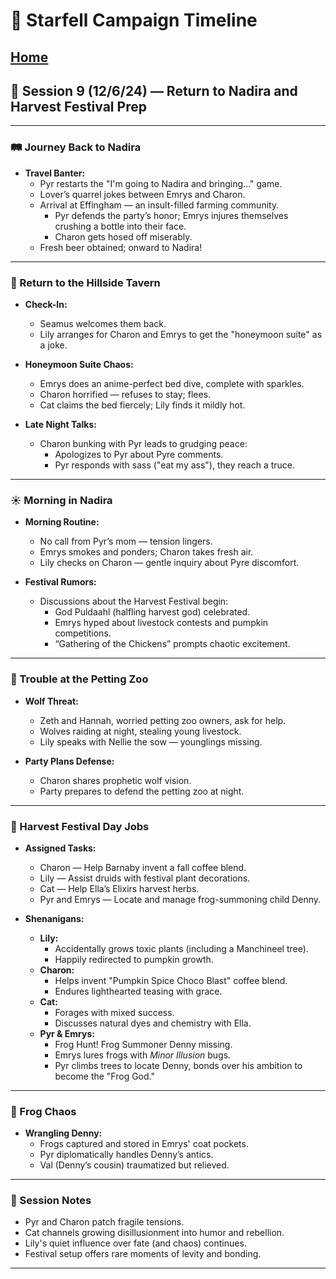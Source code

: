 # 📜 Starfell Campaign Timeline
[Home](/README.md)
---

## 📅 Session 9 (12/6/24) — Return to Nadira and Harvest Festival Prep

---

### 🛤️ Journey Back to Nadira
- **Travel Banter:**
  - Pyr restarts the "I'm going to Nadira and bringing..." game.
  - Lover’s quarrel jokes between Emrys and Charon.
  - Arrival at Effingham — an insult-filled farming community.
    - Pyr defends the party’s honor; Emrys injures themselves crushing a bottle into their face.
    - Charon gets hosed off miserably.  
  - Fresh beer obtained; onward to Nadira!

---

### 🍂 Return to the Hillside Tavern
- **Check-In:**
  - Seamus welcomes them back.
  - Lily arranges for Charon and Emrys to get the "honeymoon suite" as a joke.

- **Honeymoon Suite Chaos:**
  - Emrys does an anime-perfect bed dive, complete with sparkles.
  - Charon horrified — refuses to stay; flees.
  - Cat claims the bed fiercely; Lily finds it mildly hot.

- **Late Night Talks:**
  - Charon bunking with Pyr leads to grudging peace:
    - Apologizes to Pyr about Pyre comments.
    - Pyr responds with sass ("eat my ass"), they reach a truce.

---

### ☀️ Morning in Nadira
- **Morning Routine:**
  - No call from Pyr’s mom — tension lingers.
  - Emrys smokes and ponders; Charon takes fresh air.
  - Lily checks on Charon — gentle inquiry about Pyre discomfort.

- **Festival Rumors:**
  - Discussions about the Harvest Festival begin:
    - God Puldaahl (halfling harvest god) celebrated.
    - Emrys hyped about livestock contests and pumpkin competitions.
    - “Gathering of the Chickens” prompts chaotic excitement.

---

### 🐾 Trouble at the Petting Zoo
- **Wolf Threat:**
  - Zeth and Hannah, worried petting zoo owners, ask for help.
  - Wolves raiding at night, stealing young livestock.
  - Lily speaks with Nellie the sow — younglings missing.

- **Party Plans Defense:**
  - Charon shares prophetic wolf vision.
  - Party prepares to defend the petting zoo at night.

---

### 🎃 Harvest Festival Day Jobs
- **Assigned Tasks:**
  - Charon — Help Barnaby invent a fall coffee blend.
  - Lily — Assist druids with festival plant decorations.
  - Cat — Help Ella’s Elixirs harvest herbs.
  - Pyr and Emrys — Locate and manage frog-summoning child Denny.

- **Shenanigans:**
  - **Lily:** 
    - Accidentally grows toxic plants (including a Manchineel tree).
    - Happily redirected to pumpkin growth.
  - **Charon:** 
    - Helps invent "Pumpkin Spice Choco Blast" coffee blend.
    - Endures lighthearted teasing with grace.
  - **Cat:** 
    - Forages with mixed success.
    - Discusses natural dyes and chemistry with Ella.
  - **Pyr & Emrys:** 
    - Frog Hunt! Frog Summoner Denny missing.
    - Emrys lures frogs with *Minor Illusion* bugs.
    - Pyr climbs trees to locate Denny, bonds over his ambition to become the "Frog God."

---

### 🐸 Frog Chaos
- **Wrangling Denny:**
  - Frogs captured and stored in Emrys' coat pockets.
  - Pyr diplomatically handles Denny’s antics.
  - Val (Denny’s cousin) traumatized but relieved.

---

### 🌟 Session Notes
- Pyr and Charon patch fragile tensions.
- Cat channels growing disillusionment into humor and rebellion.
- Lily's quiet influence over fate (and chaos) continues.
- Festival setup offers rare moments of levity and bonding.

---
